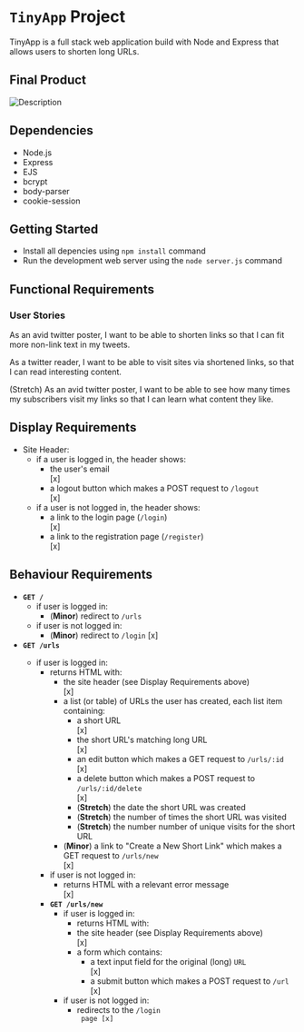 # <code>TinyApp</code> Project

TinyApp is a full stack web application build with Node and Express that allows users to shorten long URLs.

## Final Product

![Description](img.url)

## Dependencies

- Node.js
- Express
- EJS
- bcrypt
- body-parser
- cookie-session

## Getting Started

- Install all depencies using `npm install` command
- Run the development web server using the `node server.js` command

## Functional Requirements

### User Stories

As an avid twitter poster,
I want to be able to shorten links
so that I can fit more non-link text in my tweets.

As a twitter reader,
I want to be able to visit sites via shortened links,
so that I can read interesting content.

(Stretch) As an avid twitter poster,
I want to be able to see how many times my subscribers visit my links
so that I can learn what content they like.

## Display Requirements

<ul>
  <li>Site Header:
    <ul>
      <li>if a user is logged in, the header shows:
        <ul>
          <li>the user's email</li> [x]
          <li>a logout button which makes a POST request to <code>/logout</code></li> [x]
        </ul>
      </li>
      <li>if a user is not logged in, the header shows:
        <ul>
          <li>a link to the login page (<code>/login</code>)</li> [x]
          <li>a link to the registration page (<code>/register</code>)</li> [x]
        </ul>
      </li>
    </ul>
  </li>
</ul>

## Behaviour Requirements

<ul>
  <li><b><code>GET /</code></b>
    <ul>
      <li>if user is logged in:
        <ul>
          <li>(<b>Minor</b>) redirect to <code>/urls</code></li>
        </ul>
      </li>
      <li>if user is not logged in:
        <ul>
          <li>(<b>Minor</b>) redirect to <code>/login</code> [x]
        </ul>
      </li>
    </ul>
  </li>
  <li><b><code>GET /urls</li></code></b>
    <ul>
      <li>if user is logged in:
        <ul>
          <li>returns HTML with:
            <ul>
              <li>the site header (see Display Requirements above)</li> [x]
              <li>a list (or table) of URLs the user has created, each list item containing:
                <ul>
                  <li>a short URL</li> [x]
                  <li>the short URL's matching long URL</li> [x]
                  <li>an edit button which makes a GET request to <code>/urls/:id</code></li> [x]
                  <li>a delete button which makes a POST request to <code>/urls/:id/delete</code></li> [x]
                  <li>(<b>Stretch</b>) the date the short URL was created</li>
                  <li>(<b>Stretch</b>) the number of times the short URL was visited</li>
                  <li>(<b>Stretch</b>) the number number of unique visits for the short URL</li>
                </ul>
              </li>
              <li>(<b>Minor</b>) a link to "Create a New Short Link" which makes a GET request to <code>/urls/new</code></li> [x]
            </ul>
            <li>if user is not logged in:
              <ul>
                <li>returns HTML with a relevant error message</li> [x]
          </li>
        </ul>
        <li><b><code>GET /urls/new</code></b>
          <ul>
            <li>if user is logged in:
              <ul>
                <li>returns HTML with:</li>
                <li>the site header (see Display Requirements above)</li> [x]
                <li>a form which contains:
                  <ul>
                    <li>a text input field for the original (long) <code>URL</code></li> [x]
                    <li>a submit button which makes a POST request to <code>/url</code></li> [x]
                  </ul>
                </li>
              </ul>
            <li>if user is not logged in:
              <ul>
                <li>redirects to the <code>/login</li> page</li> [x]
      </li>
    </ul>
  </li>
</ul>